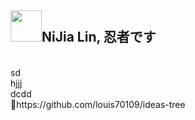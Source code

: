 <h2><img src='https://sprofile.line-scdn.net/0hKvTokLy9FFl5FgPUaxBqJglGFzNaZ01LXHRabxhFTDlNI1taBiVZaB5CSjtHJ1YJACJSN0xFHjp1BWM_Z0DobX4mSm5EJFoIU3lbvg' width=50 height=50>NiJia Lin, 忍者です</h2><br />sd<br />hjjj<br />dcdd<br />📝https://github.com/louis70109/ideas-tree